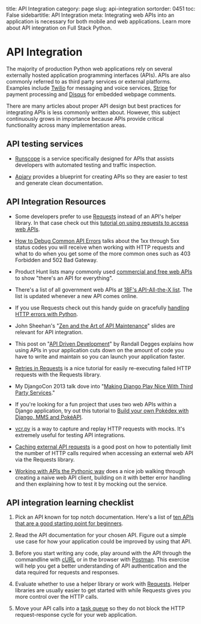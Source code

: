 title: API Integration
category: page
slug: api-integration
sortorder: 0451
toc: False
sidebartitle: API Integration
meta: Integrating web APIs into an application is necessary for both mobile and web applications. Learn more about API integration on Full Stack Python.


# API Integration
The majority of production Python web applications rely on several
externally hosted application programming interfaces (APIs). APIs are also
commonly referred to as third party services or external platforms. 
Examples include [Twilio](https://www.twilio.com/docs/) for messaging and 
voice services, [Stripe](https://stripe.com/docs/api) for payment processing 
and [Disqus](https://disqus.com/api/docs/) for embedded webpage comments.

There are many articles about proper API design but best practices for 
integrating APIs is less commonly written about. However, this subject 
continuously grows in importance because APIs provide critical functionality
across many implementation areas.


## API testing services
* [Runscope](https://www.runscope.com/) is a service specifically designed
  for APIs that assists developers with automated testing and traffic
  inspection.

* [Apiary](https://apiary.io/) provides a blueprint for creating APIs so
  they are easier to test and generate clean documentation.


## API Integration Resources
* Some developers prefer to use 
  [Requests](http://docs.python-requests.org/en/latest/) instead of an API's 
  helper library. In that case check out this 
  [tutorial on using requests to access web APIs](http://engineering.hackerearth.com/2014/08/21/python-requests-module/).

* [How to Debug Common API Errors](https://blog.runscope.com/posts/how-to-debug-common-api-errors)
  talks about the 1xx through 5xx status codes you will receive when working
  with HTTP requests and what to do when you get some of the more common 
  ones such as 403 Forbidden and 502 Bad Gateway.

* Product Hunt lists many commonly used 
  [commercial and free web APIs](https://www.producthunt.com/e/an-api-for-everything)
  to show "there's an API for everything".

* There's a list of all government web APIs at 
  [18F's API-All-the-X list](http://18f.github.io/API-All-the-X/). The list
  is updated whenever a new API comes online.

* If you use Requests check out this handy guide on gracefully
  [handling HTTP errors with Python](http://www.mobify.com/blog/http-requests-are-hard/).

* John Sheehan's 
  "[Zen and the Art of API Maintenance](https://speakerdeck.com/johnsheehan/zen-and-the-art-of-api-maintenance)"
  slides are relevant for API integration.

* This post on 
  "[API Driven Development](https://stormpath.com/blog/api-driven-development/)"
  by Randall Degges explains how using APIs in your application cuts down
  on the amount of code you have to write and maintain so you can launch your
  application faster.

* [Retries in Requests](http://www.coglib.com/~icordasc/blog/2014/12/retries-in-requests.html)
  is a nice tutorial for easily re-executing failed HTTP requests with the
  Requests library.

* My DjangoCon 2013 talk dove into 
  "[Making Django Play Nice With Third Party Services](http://www.youtube.com/watch?v=iGP8DQIqxXs)."

* If you're looking for a fun project that uses two web APIs within a 
  Django application, try out this tutorial to 
  [Build your own Pokédex with Django, MMS and PokéAPI](https://www.twilio.com/blog/2014/11/build-your-own-pokedex-with-django-mms-and-pokeapi.html).

* [vcr.py](https://www.brianthicks.com/2014/12/01/test-apis-properly-with-vcr-py/)
  is a way to capture and replay HTTP requests with mocks. It's extremely
  useful for testing API integrations.

* [Caching external API requests](https://realpython.com/blog/python/caching-external-api-requests/)
  is a good post on how to potentially limit the number of HTTP calls 
  required when accessing an external web API via the Requests library.

* [Working with APIs the Pythonic way](https://medium.com/@hakibenita/working-with-apis-the-pythonic-way-484784ed1ce0)
  does a nice job walking through creating a naive web API client, building on
  it with better error handling and then explaining how to test it by mocking
  out the service.


## API integration learning checklist
1. Pick an API known for top notch documentation. Here's a list of 
   [ten APIs that are a good starting point for beginners](https://medium.com/she-hacks-hacker-academy/4d3c43be9386).

1. Read the API documentation for your chosen API. Figure out a simple 
   use case for how your application could be improved by using that API.

1. Before you start writing any code, play around with the API through the 
   commandline with [cURL](http://curl.haxx.se/) or in the browser with 
   [Postman](http://www.getpostman.com/). This exercise will help you get 
   a better understanding of API authentication and the data required for 
   requests and responses.

1. Evaluate whether to use a helper library or work with 
   [Requests](http://docs.python-requests.org/en/latest/). Helper libraries 
   are usually easier to get started with while Requests gives you more 
   control over the HTTP calls.

1. Move your API calls into a [task queue](/task-queues.html) so they do not 
   block the HTTP request-response cycle for your web application.

